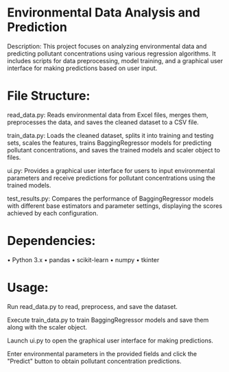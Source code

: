 # Environmental Data Analysis and Prediction

Description:
This project focuses on analyzing environmental data and predicting pollutant concentrations using various regression algorithms. It includes scripts for data preprocessing, model training, and a graphical user interface for making predictions based on user input.

# File Structure:

read_data.py: Reads environmental data from Excel files, merges them, preprocesses the data, and saves the cleaned dataset to a CSV file.

train_data.py: Loads the cleaned dataset, splits it into training and testing sets, scales the features, trains BaggingRegressor models for predicting pollutant concentrations, and saves the trained models and scaler object to files.

ui.py: Provides a graphical user interface for users to input environmental parameters and receive predictions for pollutant concentrations using the trained models.

test_results.py: Compares the performance of BaggingRegressor models with different base estimators and parameter settings, displaying the scores achieved by each configuration.

# Dependencies:
•	Python 3.x
•	pandas
•	scikit-learn
•	numpy
•	tkinter

# Usage:

Run read_data.py to read, preprocess, and save the dataset.

Execute train_data.py to train BaggingRegressor models and save them along with the scaler object.

Launch ui.py to open the graphical user interface for making predictions.

Enter environmental parameters in the provided fields and click the "Predict" button to obtain pollutant concentration predictions.
